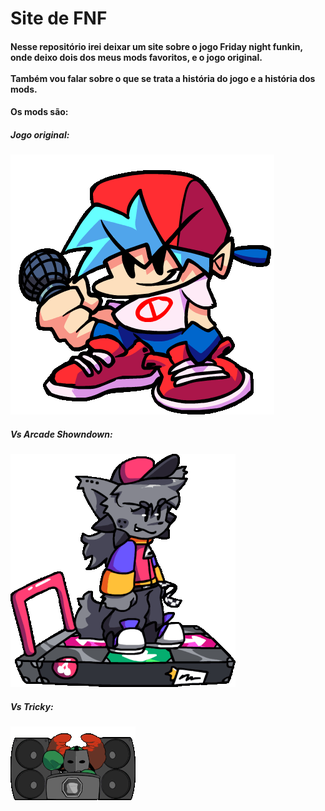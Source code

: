 # Site de FNF

<h4>
  Nesse repositório irei deixar um site sobre o jogo Friday night funkin, onde deixo dois dos meus mods favoritos, e o jogo original.
  <br/> <br/>
  Também vou falar sobre o que se trata a história do jogo e a história dos mods.
</h3>


<h4>Os mods são:</h4>

<h5>Jogo original:</h5>

<img src="images/img-pequena1.gif" alt="imagem bf" />

<h5>Vs Arcade Showndown:</h5>

<img src="images/img-pequena2.gif" alt="imagem kapi" />

<h5>Vs Tricky:</h5>

<img  src="images/img-pequena3.gif" alt="imagem tricky" />